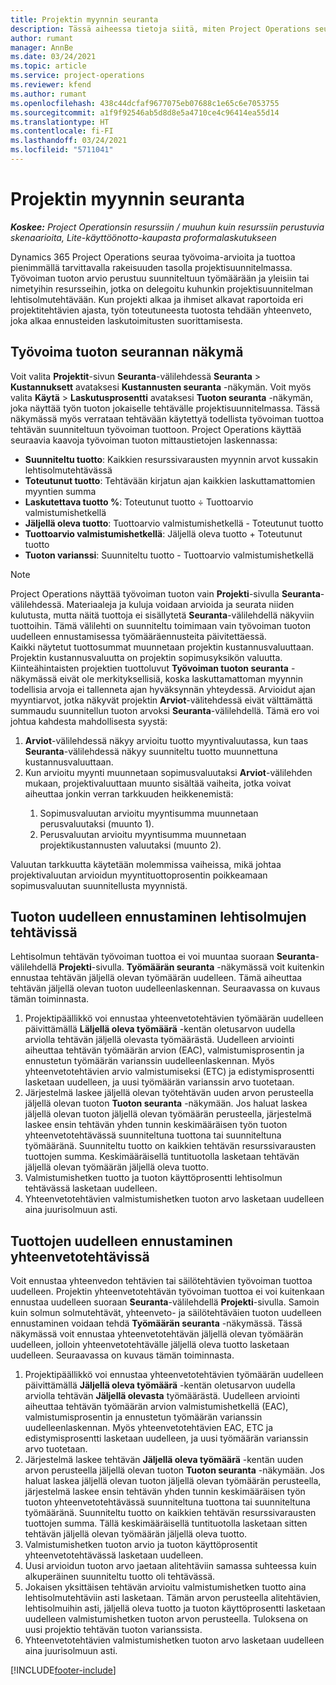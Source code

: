 ```yaml
---
title: Projektin myynnin seuranta
description: Tässä aiheessa tietoja siitä, miten Project Operations seuraa työn tuoton edistymistä projektissa.
author: rumant
manager: AnnBe
ms.date: 03/24/2021
ms.topic: article
ms.service: project-operations
ms.reviewer: kfend
ms.author: rumant
ms.openlocfilehash: 438c44dcfaf9677075eb07688c1e65c6e7053755
ms.sourcegitcommit: a1f9f92546ab5d8d8e5a4710ce4c96414ea55d14
ms.translationtype: HT
ms.contentlocale: fi-FI
ms.lasthandoff: 03/24/2021
ms.locfileid: "5711041"
---
```

# <a name="project-sales-tracking"></a>Projektin myynnin seuranta

_**Koskee:** Project Operationsin resurssiin / muuhun kuin resurssiin perustuvia skenaarioita, Lite-käyttöönotto-kaupasta proformalaskutukseen_

Dynamics 365 Project Operations seuraa työvoima-arvioita ja tuottoa pienimmällä tarvittavalla rakeisuuden tasolla projektisuunnitelmassa. Työvoiman tuoton arvio perustuu suunniteltuun työmäärään ja yleisiin tai nimetyihin resursseihin, jotka on delegoitu kuhunkin projektisuunnitelman lehtisolmutehtävään. Kun projekti alkaa ja ihmiset alkavat raportoida eri projektitehtävien ajasta, työn toteutuneesta tuotosta tehdään yhteenveto, joka alkaa ennusteiden laskutoimitusten suorittamisesta.

## <a name="labor-revenue-tracking-view"></a>Työvoima tuoton seurannan näkymä

Voit valita **Projektit**-sivun **Seuranta**-välilehdessä **Seuranta** > **Kustannuksett** avataksesi **Kustannusten seuranta** -näkymän. Voit myös valita **Käytä** > **Laskutusprosentti** avataksesi **Tuoton seuranta** -näkymän, joka näyttää työn tuoton jokaiselle tehtävälle projektisuunnitelmassa. Tässä näkymässä myös verrataan tehtävään käytettyä todellista työvoiman tuottoa tehtävän suunniteltuun työvoiman tuottoon. Project Operations käyttää seuraavia kaavoja työvoiman tuoton mittaustietojen laskennassa:

- **Suunniteltu tuotto**: Kaikkien resurssivarausten myynnin arvot kussakin lehtisolmutehtävässä
- **Toteutunut tuotto**: Tehtävään kirjatun ajan kaikkien laskuttamattomien myyntien summa
- **Laskutettava tuotto %**: Toteutunut tuotto ÷ Tuottoarvio valmistumishetkellä
- **Jäljellä oleva tuotto**: Tuottoarvio valmistumishetkellä - Toteutunut tuotto
- **Tuottoarvio valmistumishetkellä**: Jäljellä oleva tuotto + Toteutunut tuotto
- **Tuoton varianssi**: Suunniteltu tuotto - Tuottoarvio valmistumishetkellä


> [!NOTE]
> Project Operations näyttää työvoiman tuoton vain **Projekti**-sivulla **Seuranta**-välilehdessä. Materiaaleja ja kuluja voidaan arvioida ja seurata niiden kulutusta, mutta näitä tuottoja ei sisällytetä **Seuranta**-välilehdellä näkyviin tuottoihin. Tämä välilehti on suunniteltu toimimaan vain työvoiman tuoton uudelleen ennustamisessa työmääräennusteita päivitettäessä.  
> Kaikki näytetut tuottosummat muunnetaan projektin kustannusvaluuttaan. Projektin kustannusvaluutta on projektin sopimusyksikön valuutta. Kiinteähintaisten projektien tuottoluvut **Työvoiman tuoton seuranta** -näkymässä eivät ole merkityksellisiä, koska laskuttamattoman myynnin todellisia arvoja ei tallenneta ajan hyväksynnän yhteydessä.
> Arvioidut ajan myyntiarvot, jotka näkyvät projektin **Arviot**-välitehdessä eivät välttämättä summaudu suunnitellun tuoton arvoksi **Seuranta**-välilehdellä. Tämä ero voi johtua kahdesta mahdollisesta syystä:
><ol>
   ><li> <b>Arviot</b>-välilehdessä näkyy arvioitu tuotto myyntivaluutassa, kun taas <b>Seuranta</b>-välilehdessä näkyy suunniteltu tuotto muunnettuna kustannusvaluuttaan. </li>
   ><li> Kun arvioitu myynti muunnetaan sopimusvaluutaksi <b>Arviot</b>-välilehden mukaan, projektivaluuttaan muunto sisältää vaiheita, jotka voivat aiheuttaa jonkin verran tarkkuuden heikkenemistä: </li>
><ol>
><li> Sopimusvaluutan arvioitu myyntisumma muunnetaan perusvaluutaksi (muunto 1).</li>
><li> Perusvaluutan arvioitu myyntisumma muunnetaan projektikustannusten valuutaksi (muunto 2). </li>
></ol>
></ol>
> Valuutan tarkkuutta käytetään molemmissa vaiheissa, mikä johtaa projektivaluutan arvioidun myyntituottoprosentin poikkeamaan sopimusvaluutan suunnitellusta myynnistä.
   

## <a name="reprojecting-revenues-on-leaf-node-tasks"></a>Tuoton uudelleen ennustaminen lehtisolmujen tehtävissä

Lehtisolmun tehtävän työvoiman tuottoa ei voi muuntaa suoraan **Seuranta**-välilehdellä **Projekti**-sivulla. **Työmäärän seuranta** -näkymässä voit kuitenkin ennustaa tehtävän jäljellä olevan työmäärän uudelleen. Tämä aiheuttaa tehtävän jäljellä olevan tuoton uudelleenlaskennan. Seuraavassa on kuvaus tämän toiminnasta.

1. Projektipäällikkö voi ennustaa yhteenvetotehtävien työmäärän uudelleen päivittämällä **Läljellä oleva työmäärä** -kentän oletusarvon uudella arviolla tehtävän jäljellä olevasta työmäärästä. Uudelleen arviointi aiheuttaa tehtävän työmäärän arvion (EAC), valmistumisprosentin ja ennustetun työmäärän varianssin uudelleenlaskennan. Myös yhteenvetotehtävien arvio valmistumiseksi (ETC) ja edistymisprosentti lasketaan uudelleen, ja uusi työmäärän varianssin arvo tuotetaan.
2. Järjestelmä laskee jäljellä olevan työtehtävän uuden arvon perusteella jäljellä olevan tuoton **Tuoton seuranta** -näkymään. Jos haluat laskea jäljellä olevan tuoton jäljellä olevan työmäärän perusteella, järjestelmä laskee ensin tehtävän yhden tunnin keskimääräisen työn tuoton yhteenvetotehtävässä suunniteltuna tuottona tai suunniteltuna työmääränä. Suunniteltu tuotto on kaikkien tehtävän resurssivarausten tuottojen summa. Keskimääräisellä tuntituotolla lasketaan tehtävän jäljellä olevan työmäärän jäljellä oleva tuotto.
3. Valmistumishetken tuotto ja tuoton käyttöprosentti lehtisolmun tehtävässä lasketaan uudelleen.
4. Yhteenvetotehtävien valmistumishetken tuoton arvo lasketaan uudelleen aina juurisolmuun asti.

## <a name="reprojecting-revenues-on-summary-tasks"></a>Tuottojen uudelleen ennustaminen yhteenvetotehtävissä

Voit ennustaa yhteenvedon tehtävien tai säilötehtävien työvoiman tuottoa uudelleen. Projektin yhteenvetotehtävän työvoiman tuottoa ei voi kuitenkaan ennustaa uudelleen suoraan **Seuranta**-välilehdellä **Projekti**-sivulla. Samoin kuin solmun solmutehtävät, yhteenveto- ja säilötehtäväien tuoton uudelleen ennustaminen voidaan tehdä **Työmäärän seuranta** -näkymässä. Tässä näkymässä voit ennustaa yhteenvetotehtävän jäljellä olevan työmäärän uudelleen, jolloin yhteenvetotehtävälle jäljellä oleva tuotto lasketaan uudelleen. Seuraavassa on kuvaus tämän toiminnasta.

1. Projektipäällikkö voi ennustaa yhteenvetotehtävien työmäärän uudelleen päivittämällä **Jäljellä oleva työmäärä** -kentän oletusarvon uudella arviolla tehtävän **Jäljellä olevasta** työmäärästä. Uudelleen arviointi aiheuttaa tehtävän työmäärän arvion valmistumishetkellä (EAC), valmistumisprosentin ja ennustetun työmäärän varianssin uudelleenlaskennan. Myös yhteenvetotehtävien EAC, ETC ja edistymisprosentti lasketaan uudelleen, ja uusi työmäärän varianssin arvo tuotetaan.
2. Järjestelmä laskee tehtävän **Jäljellä oleva työmäärä** -kentän uuden arvon perusteella jäljellä olevan tuoton **Tuoton seuranta** -näkymään. Jos haluat laskea jäljellä olevan tuoton jäljellä olevan työmäärän perusteella, järjestelmä laskee ensin tehtävän yhden tunnin keskimääräisen työn tuoton yhteenvetotehtävässä suunniteltuna tuottona tai suunniteltuna työmääränä. Suunniteltu tuotto on kaikkien tehtävän resurssivarausten tuottojen summa. Tällä keskimääräisellä tuntituotolla lasketaan sitten tehtävän jäljellä olevan työmäärän jäljellä oleva tuotto.
3. Valmistumishetken tuoton arvio ja tuoton käyttöprosentit yhteenvetotehtävässä lasketaan uudelleen.
4. Uusi arvioidun tuoton arvo jaetaan alitehtäviin samassa suhteessa kuin alkuperäinen suunniteltu tuotto oli tehtävässä.
5. Jokaisen yksittäisen tehtävän arvioitu valmistumishetken tuotto aina lehtisolmutehtäviin asti lasketaan. Tämän arvon perusteella alitehtävien, lehtisolmuihin asti, jäljellä oleva tuotto ja tuoton käyttöprosentti lasketaan uudelleen valmistumishetken tuoton arvon perusteella. Tuloksena on uusi projektio tehtävän tuoton varianssista. 
6. Yhteenvetotehtävien valmistumishetken tuoton arvo lasketaan uudelleen aina juurisolmuun asti.


[!INCLUDE[footer-include](../includes/footer-banner.md)]

